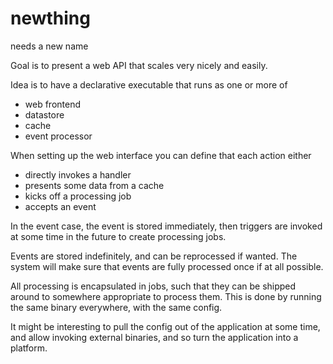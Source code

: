 # newthing

needs a new name

Goal is to present a web API that scales very nicely and easily.

Idea is to have a declarative executable that runs as one or more of

* web frontend
* datastore
* cache
* event processor

When setting up the web interface you can define that each action either

* directly invokes a handler
* presents some data from a cache
* kicks off a processing job
* accepts an event

In the event case, the event is stored immediately, then triggers are invoked
at some time in the future to create processing jobs.

Events are stored indefinitely, and can be reprocessed if wanted. The system will make sure that events are fully processed once if at all possible.

All processing is encapsulated in jobs, such that they can be shipped around to somewhere appropriate to process them. This is done by running the same binary everywhere, with the same config.

It might be interesting to pull the config out of the application at some time, and allow invoking external binaries, and so turn the application into a platform.
